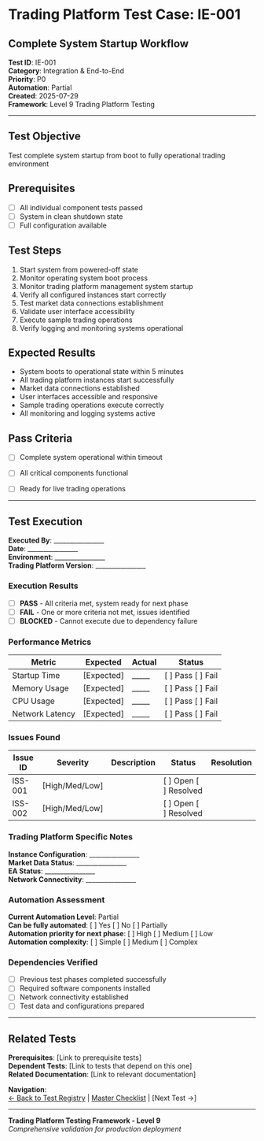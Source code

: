 # Trading Platform Test Case: IE-001
## Complete System Startup Workflow

**Test ID**: IE-001  
**Category**: Integration & End-to-End  
**Priority**: P0  
**Automation**: Partial  
**Created**: 2025-07-29  
**Framework**: Level 9 Trading Platform Testing

---

## Test Objective
Test complete system startup from boot to fully operational trading environment

## Prerequisites
- [ ] All individual component tests passed
- [ ] System in clean shutdown state
- [ ] Full configuration available

## Test Steps
1. Start system from powered-off state
2. Monitor operating system boot process
3. Monitor trading platform management system startup
4. Verify all configured instances start correctly
5. Test market data connections establishment
6. Validate user interface accessibility
7. Execute sample trading operations
8. Verify logging and monitoring systems operational

## Expected Results
- System boots to operational state within 5 minutes
- All trading platform instances start successfully
- Market data connections established
- User interfaces accessible and responsive
- Sample trading operations execute correctly
- All monitoring and logging systems active

## Pass Criteria
- [ ] Complete system operational within timeout
- [ ] All critical components functional
- [ ] Ready for live trading operations








---

## Test Execution

**Executed By**: ________________  
**Date**: ________________  
**Environment**: ________________  
**Trading Platform Version**: ________________  

### Execution Results
- [ ] **PASS** - All criteria met, system ready for next phase
- [ ] **FAIL** - One or more criteria not met, issues identified
- [ ] **BLOCKED** - Cannot execute due to dependency failure

### Performance Metrics
| Metric | Expected | Actual | Status |
|--------|----------|--------|--------|
| Startup Time | [Expected] | _____ | [ ] Pass [ ] Fail |
| Memory Usage | [Expected] | _____ | [ ] Pass [ ] Fail |
| CPU Usage | [Expected] | _____ | [ ] Pass [ ] Fail |
| Network Latency | [Expected] | _____ | [ ] Pass [ ] Fail |

### Issues Found
| Issue ID | Severity | Description | Status | Resolution |
|----------|----------|-------------|--------|------------|
| ISS-001 | [High/Med/Low] | | [ ] Open [ ] Resolved | |
| ISS-002 | [High/Med/Low] | | [ ] Open [ ] Resolved | |

### Trading Platform Specific Notes
**Instance Configuration**: ________________  
**Market Data Status**: ________________  
**EA Status**: ________________  
**Network Connectivity**: ________________  

### Automation Assessment
**Current Automation Level**: Partial  
**Can be fully automated**: [ ] Yes [ ] No [ ] Partially  
**Automation priority for next phase**: [ ] High [ ] Medium [ ] Low  
**Automation complexity**: [ ] Simple [ ] Medium [ ] Complex

### Dependencies Verified
- [ ] Previous test phases completed successfully
- [ ] Required software components installed
- [ ] Network connectivity established
- [ ] Test data and configurations prepared

---

## Related Tests
**Prerequisites**: [Link to prerequisite tests]  
**Dependent Tests**: [Link to tests that depend on this one]  
**Related Documentation**: [Link to relevant documentation]

**Navigation**:  
[← Back to Test Registry](../01-Test-ID-Registry-Framework.md) | [Master Checklist](../Checklists/Master-Checklist.md) | [Next Test →]

---

**Trading Platform Testing Framework - Level 9**  
*Comprehensive validation for production deployment*
